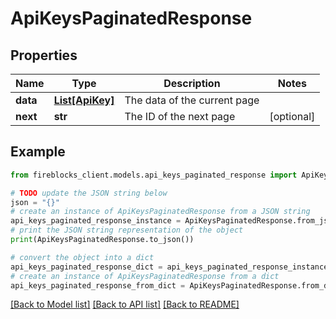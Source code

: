 # ApiKeysPaginatedResponse


## Properties

Name | Type | Description | Notes
------------ | ------------- | ------------- | -------------
**data** | [**List[ApiKey]**](ApiKey.md) | The data of the current page | 
**next** | **str** | The ID of the next page | [optional] 

## Example

```python
from fireblocks_client.models.api_keys_paginated_response import ApiKeysPaginatedResponse

# TODO update the JSON string below
json = "{}"
# create an instance of ApiKeysPaginatedResponse from a JSON string
api_keys_paginated_response_instance = ApiKeysPaginatedResponse.from_json(json)
# print the JSON string representation of the object
print(ApiKeysPaginatedResponse.to_json())

# convert the object into a dict
api_keys_paginated_response_dict = api_keys_paginated_response_instance.to_dict()
# create an instance of ApiKeysPaginatedResponse from a dict
api_keys_paginated_response_from_dict = ApiKeysPaginatedResponse.from_dict(api_keys_paginated_response_dict)
```
[[Back to Model list]](../README.md#documentation-for-models) [[Back to API list]](../README.md#documentation-for-api-endpoints) [[Back to README]](../README.md)


